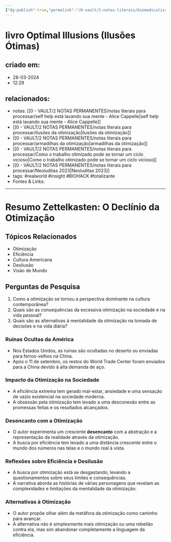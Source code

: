 ```yaml
---
{"dg-publish":true,"permalink":"/0-vault/1-notas-literais/biomedicalizacao/livro-optimal-illusions-ilusoes-otimas-int/","tags":["realworld","insight","BIOHACK","totalizante"],"dgHomeLink":true,"dgShowLocalGraph":true,"dgShowFileTree":true,"dgEnableSearch":true,"noteIcon":""}
---
```


# livro Optimal Illusions (Ilusões Ótimas)

## criado em: 
- 28-03-2024
- 12:29
## relacionados:
- notas: [[0 - VAULT/2 NOTAS PERMANENTES/notas literais para processar/self help está lavando sua mente - Alice Cappelle\|self help está lavando sua mente - Alice Cappelle]]
- [[0 - VAULT/2 NOTAS PERMANENTES/notas literais para processar/ilusões da otimização\|ilusões da otimização]]
- [[0 - VAULT/2 NOTAS PERMANENTES/notas literais para processar/armadilhas da otimização\|armadilhas da otimização]]
- [[0 - VAULT/2 NOTAS PERMANENTES/notas literais para processar/Como o trabalho otimizado pode se tornar um ciclo vicioso\|Como o trabalho otimizado pode se tornar um ciclo vicioso]]
- [[0 - VAULT/2 NOTAS PERMANENTES/notas literais para processar/Neoluditas 2023\|Neoluditas 2023]]
- tags: #realworld #insight #BIOHACK #totalizante 
- Fontes & Links: 
---

# Resumo Zettelkasten: O Declínio da Otimização

## Tópicos Relacionados
- Otimização
- Eficiência
- Cultura Americana
- Desilusão
- Visão de Mundo

## Perguntas de Pesquisa
1. Como a otimização se tornou a perspectiva dominante na cultura contemporânea?
2. Quais são as consequências da excessiva otimização na sociedade e na vida pessoal?
3. Quais são as alternativas à mentalidade da otimização na tomada de decisões e na vida diária?

### Ruínas Ocultas da América
- Nos Estados Unidos, as ruínas são ocultadas no deserto ou enviadas para ferros-velhos na China.
- Após o 11 de setembro, os restos do World Trade Center foram enviados para a China devido à alta demanda de aço.

### Impacto da Otimização na Sociedade
- A eficiência extrema tem gerado mal-estar, ansiedade e uma sensação de vazio existencial na sociedade moderna.
- A obsessão pela otimização tem levado a uma desconexão entre as promessas feitas e os resultados alcançados.

### Desencanto com a Otimização
- O autor experimenta um crescente **desencanto** com a abstração e a representação da realidade através da otimização.
- A busca por eficiência tem levado a uma distância crescente entre o mundo dos números nas telas e o mundo real à vista.

### Reflexões sobre Eficiência e Desilusão
- A busca por otimização está se desgastando, levando a questionamentos sobre seus limites e consequências.
- A narrativa aborda as histórias de várias personagens que revelam as complexidades e limitações da mentalidade da otimização.

### Alternativas à Otimização
- O autor propõe olhar além da metáfora da otimização como caminho para avançar.
- A alternativa não é simplesmente mais otimização ou uma rebelião contra ela, mas sim abandonar completamente a linguagem da eficiência.